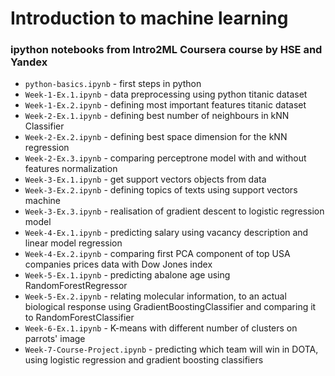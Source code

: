 # Introduction to machine learning
### ipython notebooks from Intro2ML Coursera course by HSE and Yandex

* `python-basics.ipynb` - first steps in python
* `Week-1-Ex.1.ipynb` - data preprocessing using python titanic dataset
* `Week-1-Ex.2.ipynb` - defining most important features titanic dataset
* `Week-2-Ex.1.ipynb` - defining best number of neighbours in kNN Classifier
* `Week-2-Ex.2.ipynb` - defining best space dimension for the kNN regression
* `Week-2-Ex.3.ipynb` - comparing perceptrone model with and without features normalization
* `Week-3-Ex.1.ipynb` - get support vectors objects from data
* `Week-3-Ex.2.ipynb` - defining topics of texts using support vectors machine
* `Week-3-Ex.3.ipynb` - realisation of gradient descent to logistic regression model
* `Week-4-Ex.1.ipynb` - predicting salary using vacancy description and linear model regression
* `Week-4-Ex.2.ipynb` - comparing first PCA component of top USA companies prices data with Dow Jones index
* `Week-5-Ex.1.ipynb` - predicting abalone age using RandomForestRegressor
* `Week-5-Ex.2.ipynb` - relating molecular information, to an actual biological response using GradientBoostingClassifier and comparing it to RandomForestClassifier
* `Week-6-Ex.1.ipynb` - K-means with different number of clusters on parrots' image
* `Week-7-Course-Project.ipynb` - predicting which team will win in DOTA, using logistic regression and gradient boosting classifiers


